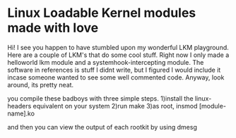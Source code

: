 Linux Loadable Kernel modules made with love
=======================

Hi! I see you happen to have stumbled upon my wonderful LKM playground. Here are a couple of LKM's that do some cool stuff. Right now I only made a helloworld lkm module and a systemhook-intercepting module. The software in references is stuff I didnt write, but I figured I would include it incase someone wanted to see some well commented code. Anyway, look around, its pretty neat.

you compile these badboys with three simple steps.
1)install the linux-headers equivalent on your system
2)run make
3)as root, insmod [module-name].ko

and then you can view the output of each rootkit by using dmesg
